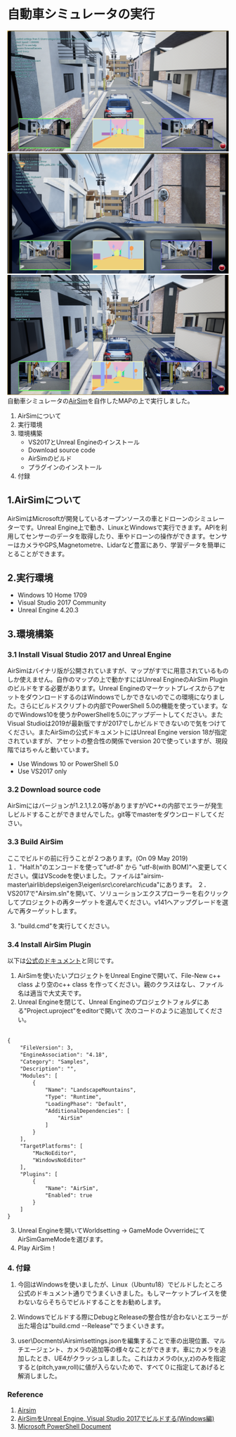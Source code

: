 # 自動車シミュレータの実行
![picture1](https://github.com/utagoeinc/Carsimulator/blob/master/1.PNG)
![picture2](https://github.com/utagoeinc/Carsimulator/blob/master/2.PNG)
![picture3](https://github.com/utagoeinc/Carsimulator/blob/master/3.PNG)
自動車シミュレータの[AirSim](https://microsoft.github.io/AirSim/)を自作したMAPの上で実行しました。

1. AirSimについて
2. 実行環境
3. 環境構築
   - VS2017とUnreal Engineのインストール
   - Download source code
   - AirSimのビルド
   - プラグインのインストール
4. 付録


## 1.AirSimについて

AirSimはMicrosoftが開発しているオープンソースの車とドローンのシミュレーターです。Unreal Engine上で動き、LinuxとWindowsで実行できます。APIを利用してセンサーのデータを取得したり、車やドローンの操作ができます。センサーはカメラやGPS,Magnetometre、Lidarなど豊富にあり、学習データを簡単にとることができます。

## 2.実行環境

- Windows 10 Home 1709
- Visual Studio 2017 Community
- Unreal Engine 4.20.3

## 3.環境構築

### 3.1 Install Visual Studio 2017 and Unreal Engine

AirSimはバイナリ版が公開されていますが、マップがすでに用意されているものしか使えません。自作のマップの上で動かすにはUnreal EngineのAirSim Pluginのビルドをする必要があります。Unreal EngineのマーケットプレイスからアセットをダウンロードするのはWindowsでしかできないのでこの環境になりました。さらにビルドスクリプトの内部でPowerShell 5.0の機能を使っています。なのでWindows10を使うかPowerShellを5.0にアップデートしてください。またVisual Studioは2019が最新版ですが2017でしかビルドできないので気をつけてください。またAirSimの公式ドキュメントにはUnreal Engine version 18が指定されていますが、アセットの整合性の関係でversion 20で使っていますが、現段階ではちゃんと動いています。

- Use Windows 10 or PowerShell 5.0
- Use VS2017 only

### 3.2 Download source code

AirSimにはバージョンが1.2.1,1.2.0等がありますがVC++の内部でエラーが発生しビルドすることができませんでした。git等でmasterをダウンロードしてください。


### 3.3 Build AirSim

ここでビルドの前に行うことが２つあります。(On 09 May 2019)
１．"Half.h"のエンコードを使って"utf-8" から "utf-8(with BOM)"へ変更してください。僕はVScodeを使いました。ファイルは"airsim-master\airlib\deps\eigen3\eigen\src\core\arch\cuda"にあります。
２．VS2017で"Airsim.sln"を開いて、ソリューションエクスプローラーを右クリックしてプロジェクトの再ターゲットを選んでください。v141へアップグレードを選んで再ターゲットします。

3. "build.cmd"を実行してください。

### 3.4 Install AirSim Plugin

以下は[公式のドキュメント](https://microsoft.github.io/AirSim/docs/unreal_custenv/)と同じです。

1. AirSimを使いたいプロジェクトをUnreal Engineで開いて、File-New c++ class より空のc++ class を作ってください。親のクラスはなし、ファイル名は適当で大丈夫です。
2. Unreal Engineを閉じて、Unreal Engineのプロジェクトフォルダにある"Project.uproject"をeditorで開いて   次のコードのように追加してください。

```json:project.uproject

{
    "FileVersion": 3,
    "EngineAssociation": "4.18",
    "Category": "Samples",
    "Description": "",
    "Modules": [
        {
            "Name": "LandscapeMountains",
            "Type": "Runtime",
            "LoadingPhase": "Default",
            "AdditionalDependencies": [
                "AirSim"
            ]
        }
    ],
    "TargetPlatforms": [
        "MacNoEditor",
        "WindowsNoEditor"
    ],
    "Plugins": [
        {
            "Name": "AirSim",
            "Enabled": true
        }
    ]
}

```

3. Unreal Engineを開いてWorldsetting -> GameMode OvverrideにてAirSimGameModeを選びます。
4. Play AirSim！


### 4. 付録

1. 今回はWindowsを使いましたが、Linux（Ubuntu18）でビルドしたところ公式のドキュメント通りでうまくいきました。もしマーケットプレイスを使わないならそちらでビルドすることをお勧めします。

2. Windowsでビルドする際にDebugとReleaseの整合性が合わないとエラーが出た場合は"build.cmd --Release"でうまくいきます。
3. user\Docments\Airsim\settings.jsonを編集することで車の出現位置、マルチエージェント、カメラの追加等の様々なことができます。車にカメラを追加したとき、UE4がクラッシュしました。これはカメラの(x,y,z)のみを指定すると(pitch,yaw,roll)に値が入らないためで、すべて０に指定してあげると解消しました。

### Reference 
1. [Airsim](https://github.com/Microsoft/AirSim)
2. [AirSimをUnreal Engine, Visual Studio 2017でビルドする(Windows編)](https://qiita.com/thrzn41/items/32171647c15c8da37f31)
3. [Microsoft PowerShell Document](https://docs.microsoft.com/en-us/powershell/module/microsoft.powershell.archive/Expand-Archive?view=powershell-5.0)
